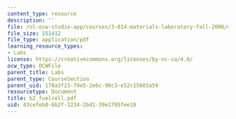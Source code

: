 ```yaml
---
content_type: resource
description: ''
file: /ol-ocw-studio-app/courses/3-014-materials-laboratory-fall-2006/43cefeb06b2f32342bd139e1705fee18_b2_fuelcell.pdf
file_size: 151412
file_type: application/pdf
learning_resource_types:
- Labs
license: https://creativecommons.org/licenses/by-nc-sa/4.0/
ocw_type: OCWFile
parent_title: Labs
parent_type: CourseSection
parent_uid: 178a3f23-79e5-2e6c-90c3-e52c15603a59
resourcetype: Document
title: b2_fuelcell.pdf
uid: 43cefeb0-6b2f-3234-2bd1-39e1705fee18
---
```

